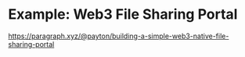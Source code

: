 # Example: Web3 File Sharing Portal

https://paragraph.xyz/@payton/building-a-simple-web3-native-file-sharing-portal
